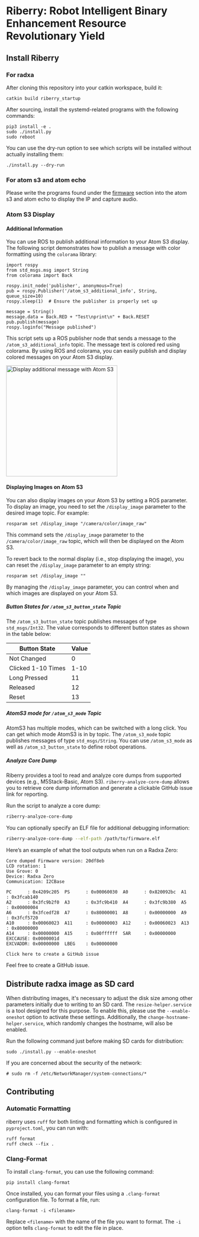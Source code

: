 # Riberry: Robot Intelligent Binary Enhancement Resource Revolutionary Yield

## Install Riberry

### For radxa

After cloning this repository into your catkin workspace, build it:

```
catkin build riberry_startup
```

After sourcing, install the systemd-related programs with the following commands:

```
pip3 install -e .
sudo ./install.py
sudo reboot
```

You can use the dry-run option to see which scripts will be installed without actually installing them:

```
./install.py --dry-run
```

### For atom s3 and atom echo

Please write the programs found under the [firmware](https://github.com/iory/riberry/tree/main/firmware) section into the atom s3 and atom echo to display the IP and capture audio.


### Atom S3 Display

#### Additional Information

You can use ROS to publish additional information to your Atom S3 display. The following script demonstrates how to publish a message with color formatting using the `colorama` library:


```
import rospy
from std_msgs.msg import String
from colorama import Back

rospy.init_node('publisher', anonymous=True)
pub = rospy.Publisher('/atom_s3_additional_info', String, queue_size=10)
rospy.sleep(1)  # Ensure the publisher is properly set up

message = String()
message.data = Back.RED + "Test\nprint\n" + Back.RESET
pub.publish(message)
rospy.loginfo("Message published")
```

This script sets up a ROS publisher node that sends a message to the `/atom_s3_additional_info` topic.
The message text is colored red using colorama. By using ROS and colorama, you can easily publish and display colored messages on your Atom S3 display.

<img src="doc/atoms3-additional-info.jpg" alt="Display additional message with Atom S3" width="300">

#### Displaying Images on Atom S3

You can also display images on your Atom S3 by setting a ROS parameter.
To display an image, you need to set the `/display_image` parameter to the desired image topic. For example:

```
rosparam set /display_image "/camera/color/image_raw"
```

This command sets the `/display_image` parameter to the `/camera/color/image_raw` topic, which will then be displayed on the Atom S3.

To revert back to the normal display (i.e., stop displaying the image), you can reset the `/display_image` parameter to an empty string:

```
rosparam set /display_image ""
```

By managing the `/display_image` parameter, you can control when and which images are displayed on your Atom S3.

##### Button States for `/atom_s3_button_state` Topic

The `/atom_s3_button_state` topic publishes messages of type `std_msgs/Int32`. The value corresponds to different button states as shown in the table below:


| Button State        | Value   |
|---------------------|---------|
| Not Changed         | 0       |
| Clicked 1-10 Times  | 1-10    |
| Long Pressed        | 11      |
| Released            | 12      |
| Reset               | 13      |

##### AtomS3 mode for `/atom_s3_mode` Topic

AtomS3 has multiple modes, which can be switched with a long click. You can get which mode AtomS3 is in by topic. The `/atom_s3_mode` topic publishes messages of type `std_msgs/String`. You can use `/atom_s3_mode` as well as `/atom_s3_button_state` to define robot operations.

##### Analyze Core Dump

Riberry provides a tool to read and analyze core dumps from supported devices (e.g., M5Stack-Basic, Atom S3). `riberry-analyze-core-dump` allows you to retrieve
core dump information and generate a clickable GitHub issue link for reporting.

Run the script to analyze a core dump:

```bash
riberry-analyze-core-dump
```

You can optionally specify an ELF file for additional debugging information:

```bash
riberry-analyze-core-dump --elf-path /path/to/firmware.elf
```

Here’s an example of what the tool outputs when run on a Radxa Zero:

```
Core dumped Firmware version: 20df8eb
LCD rotation: 1
Use Grove: 0
Device: Radxa Zero
Communication: I2CBase

PC      : 0x4209c205  PS      : 0x00060030  A0      : 0x820092bc  A1      : 0x3fcab140
A2      : 0x3fc9b2f0  A3      : 0x3fc9b410  A4      : 0x3fc9b380  A5      : 0x00000004
A6      : 0x3fcedf28  A7      : 0x80000001  A8      : 0x00000000  A9      : 0x3fcf5720
A10     : 0x00060023  A11     : 0x00000003  A12     : 0x00060023  A13     : 0x80000000
A14     : 0x00000000  A15     : 0x00ffffff  SAR     : 0x00000000  EXCCAUSE: 0x0000001d
EXCVADDR: 0x00000000  LBEG    : 0x00000000

Click here to create a GitHub issue
```

Feel free to create a GitHub issue.

## Distribute radxa image as SD card

When distributing images, it's necessary to adjust the disk size among other parameters initially due to writing to an SD card.
The `resize-helper.service` is a tool designed for this purpose. To enable this, please use the `--enable-oneshot` option to activate these settings.
Additionally, the `change-hostname-helper.service`, which randomly changes the hostname, will also be enabled.

Run the following command just before making SD cards for distribution:

```
sudo ./install.py --enable-oneshot
```

If you are concerned about the security of the network:
```
# sudo rm -f /etc/NetworkManager/system-connections/*
```

## Contributing

### Automatic Formatting
riberry uses `ruff` for both linting and formatting which is configured in `pyproject.toml`, you can run with:
```
ruff format
ruff check --fix .
```

### Clang-Format
To install `clang-format`, you can use the following command:
```
pip install clang-format
```

Once installed, you can format your files using a `.clang-format` configuration file. To format a file, run:
```
clang-format -i <filename>
```

Replace `<filename>` with the name of the file you want to format. The `-i` option tells `clang-format` to edit the file in place.
